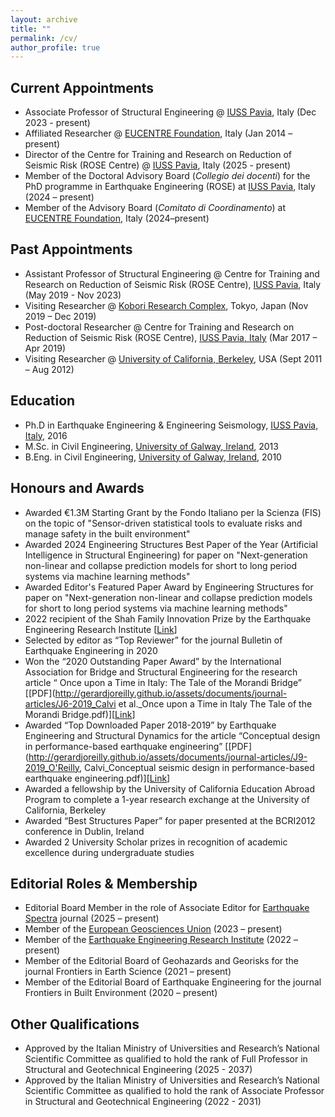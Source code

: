 ```yaml
---
layout: archive
title: ""
permalink: /cv/
author_profile: true
---
```



<!-- [Download full CV here](http://gerardjoreilly.github.io/assets/documents/CV_OReilly_Gerard.pdf) -->









## Current Appointments
* Associate Professor of Structural Engineering @ [IUSS Pavia](https://www.iusspavia.it/it), Italy (Dec 2023  - present)
* Affiliated Researcher @ [EUCENTRE Foundation](https://www.eucentre.it/?lang), Italy (Jan 2014 – present)
* Director of the Centre for Training and Research on Reduction of Seismic Risk (ROSE Centre) @ [IUSS Pavia](https://www.iusspavia.it/it), Italy (2025  - present)
* Member of the Doctoral Advisory Board (*Collegio dei docenti*) for the PhD programme in Earthquake Engineering (ROSE) at [IUSS Pavia](https://www.iusspavia.it/it), Italy (2024 – present)
* Member of the Advisory Board (*Comitato di Coordinamento*) at [EUCENTRE Foundation](https://www.eucentre.it/?lang), Italy (2024–present)


## Past Appointments
* Assistant Professor of Structural Engineering @ Centre for Training and Research on Reduction of Seismic Risk (ROSE Centre), [IUSS Pavia](https://www.iusspavia.it/it), Italy (May 2019  - Nov 2023)
* Visiting Researcher @ [Kobori Research Complex](http://www.kobori-takken.co.jp/index.html), Tokyo, Japan (Nov 2019 – Dec 2019)
* Post-doctoral Researcher @ Centre for Training and Research on Reduction of Seismic Risk (ROSE Centre), [IUSS Pavia, Italy](https://www.iusspavia.it/it) (Mar 2017 –  Apr 2019)
* Visiting Researcher @ [University of California, Berkeley](https://www.berkeley.edu/), USA (Sept 2011 – Aug 2012)

## Education
* Ph.D in Earthquake Engineering & Engineering Seismology, [IUSS Pavia, Italy](https://www.iusspavia.it/it), 2016
* M.Sc. in Civil Engineering, [University of Galway, Ireland](https://www.universityofgalway.ie/), 2013
* B.Eng. in Civil Engineering, [University of Galway, Ireland](https://www.universityofgalway.ie/), 2010

## Honours and Awards
* Awarded €1.3M Starting Grant by the Fondo Italiano per la Scienza (FIS) on the topic of "Sensor-driven statistical tools to evaluate risks and manage safety in the built environment"
* Awarded 2024 Engineering Structures Best Paper of the Year (Artificial Intelligence in Structural Engineering) for paper on "Next-generation non-linear and collapse prediction models for short to long period systems via machine learning methods"
* Awarded Editor's Featured Paper Award by Engineering Structures for paper on "Next-generation non-linear and collapse prediction models for short to long period systems via machine learning methods"
* 2022 recipient of the Shah Family Innovation Prize by the Earthquake Engineering Research Institute [[Link](https://eeri.org/about-eeri/news/13895-2022-shah-family-innovation-prize-awarded-to-gerard-o-reilly)]
* Selected by editor as “Top Reviewer” for the journal Bulletin of Earthquake Engineering in 2020
* Won the “2020 Outstanding Paper Award” by the International Association for Bridge and Structural Engineering for the research article “ Once upon a Time in Italy: The Tale of the Morandi Bridge” [[PDF](http://gerardjoreilly.github.io/assets/documents/journal-articles/J6-2019_Calvi et al._Once upon a Time in Italy The Tale of the Morandi Bridge.pdf)][[Link](https://www.tandfonline.com/doi/full/10.1080/10168664.2018.1558033)]
* Awarded “Top Downloaded Paper 2018-2019” by Earthquake Engineering and Structural Dynamics for the article “Conceptual design in performance-based earthquake engineering” [[PDF](http://gerardjoreilly.github.io/assets/documents/journal-articles/J9-2019_O'Reilly, Calvi_Conceptual seismic design in performance-based earthquake engineering.pdf)][[Link](https://onlinelibrary.wiley.com/doi/10.1002/eqe.3141)]
* Awarded a fellowship by the University of California Education Abroad Program to complete a 1-year research exchange at the University of California, Berkeley
* Awarded “Best Structures Paper” for paper presented at the BCRI2012 conference in Dublin, Ireland
* Awarded 2 University Scholar prizes in recognition of academic excellence during undergraduate studies

## Editorial Roles & Membership
* Editorial Board Member in the role of Associate Editor for [Earthquake Spectra](https://journals.sagepub.com/home/eqs) journal (2025 – present)  
* Member of the [European Geosciences Union](https://www.egu.eu/) (2023 – present)
* Member of the [Earthquake Engineering Research Institute](https://www.eeri.org/) (2022 – present)
* Member of the Editorial Board of Geohazards and Georisks for the journal Frontiers in Earth Science (2021 – present)
* Member of the Editorial Board of Earthquake Engineering for the journal Frontiers in Built Environment (2020 – present)

## Other Qualifications
* Approved by the Italian Ministry of Universities and Research’s National Scientific Committee as qualified to hold the rank of Full Professor in Structural and Geotechnical Engineering (2025 - 2037)
* Approved by the Italian Ministry of Universities and Research’s National Scientific Committee as qualified to hold the rank of Associate Professor in Structural and Geotechnical Engineering (2022 - 2031)
